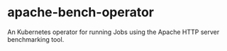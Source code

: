 # apache-bench-operator
An Kubernetes operator for running Jobs using the Apache HTTP server benchmarking tool.
